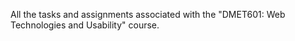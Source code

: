 All the tasks and assignments associated with the "DMET601: Web Technologies and Usability" course.
